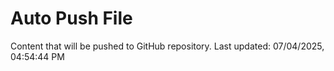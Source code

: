 # Auto Push File

Content that will be pushed to GitHub repository.
Last updated: 07/04/2025, 04:54:44 PM